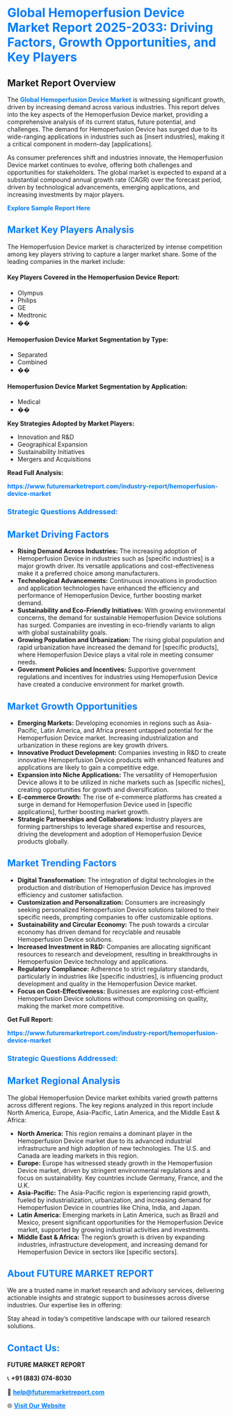 <h1 style="color: #007BFF;">Global Hemoperfusion Device Market Report 2025-2033: Driving Factors, Growth Opportunities, and Key Players</h1>

<section id="overview">
<h2>Market Report Overview</h2>
<p>The <a href="https://www.futuremarketreport.com/industry-report/hemoperfusion-device-market" style="color: #007BFF; text-decoration: none;"><strong>Global Hemoperfusion Device Market</strong></a> is witnessing significant growth, driven by increasing demand across various industries. This report delves into the key aspects of the Hemoperfusion Device market, providing a comprehensive analysis of its current status, future potential, and challenges. The demand for Hemoperfusion Device has surged due to its wide-ranging applications in industries such as [insert industries], making it a critical component in modern-day [applications].</p>
<p>As consumer preferences shift and industries innovate, the Hemoperfusion Device market continues to evolve, offering both challenges and opportunities for stakeholders. The global market is expected to expand at a substantial compound annual growth rate (CAGR) over the forecast period, driven by technological advancements, emerging applications, and increasing investments by major players.</p>
</section>

<section id="overview">
<p><a href="https://www.futuremarketreport.com/request-sample/reportId=118465" style="color: #007BFF; text-decoration: none;"><strong>Explore Sample Report Here</strong></a></p>
</section>

<section id="key-players">
<h2 style="color: #007BFF;">Market Key Players Analysis</h2>
<p>The Hemoperfusion Device market is characterized by intense competition among key players striving to capture a larger market share. Some of the leading companies in the market include:</p>
<h4>Key Players Covered in the Hemoperfusion Device Report:</h4>
<ul><li>Olympus</li><li>Philips</li><li>GE</li><li>Medtronic</li><li>��</li></ul>
<h4>Hemoperfusion Device Market Segmentation by Type:</h4>
<ul><li>Separated</li><li>Combined</li><li>��</li></ul>

<h4>Hemoperfusion Device Market Segmentation by Application:</h4>
<ul><li>Medical</li><li>��</li></ul>
<p><strong>Key Strategies Adopted by Market Players:</strong></p>
<ul>
<li>Innovation and R&D</li>
<li>Geographical Expansion</li>
<li>Sustainability Initiatives</li>
<li>Mergers and Acquisitions</li>
</ul>
</section>

<section>
<p><strong>Read Full Analysis: </strong></p><a href="https://www.futuremarketreport.com/industry-report/hemoperfusion-device-market" style="color: #007BFF; text-decoration: none;"><strong>https://www.futuremarketreport.com/industry-report/hemoperfusion-device-market</strong></a>
<h3 style="color: #007BFF;">Strategic Questions Addressed:</h3>
</section>

<section id="driving-factors">
<h2 style="color: #007BFF;">Market Driving Factors</h2>
<ul>
<li><strong>Rising Demand Across Industries:</strong> The increasing adoption of Hemoperfusion Device in industries such as [specific industries] is a major growth driver. Its versatile applications and cost-effectiveness make it a preferred choice among manufacturers.</li>
<li><strong>Technological Advancements:</strong> Continuous innovations in production and application technologies have enhanced the efficiency and performance of Hemoperfusion Device, further boosting market demand.</li>
<li><strong>Sustainability and Eco-Friendly Initiatives:</strong> With growing environmental concerns, the demand for sustainable Hemoperfusion Device solutions has surged. Companies are investing in eco-friendly variants to align with global sustainability goals.</li>
<li><strong>Growing Population and Urbanization:</strong> The rising global population and rapid urbanization have increased the demand for [specific products], where Hemoperfusion Device plays a vital role in meeting consumer needs.</li>
<li><strong>Government Policies and Incentives:</strong> Supportive government regulations and incentives for industries using Hemoperfusion Device have created a conducive environment for market growth.</li>
</ul>
</section>

<section id="growth-opportunities">
<h2 style="color: #007BFF;">Market Growth Opportunities</h2>
<ul>
<li><strong>Emerging Markets:</strong> Developing economies in regions such as Asia-Pacific, Latin America, and Africa present untapped potential for the Hemoperfusion Device market. Increasing industrialization and urbanization in these regions are key growth drivers.</li>
<li><strong>Innovative Product Development:</strong> Companies investing in R&D to create innovative Hemoperfusion Device products with enhanced features and applications are likely to gain a competitive edge.</li>
<li><strong>Expansion into Niche Applications:</strong> The versatility of Hemoperfusion Device allows it to be utilized in niche markets such as [specific niches], creating opportunities for growth and diversification.</li>
<li><strong>E-commerce Growth:</strong> The rise of e-commerce platforms has created a surge in demand for Hemoperfusion Device used in [specific applications], further boosting market growth.</li>
<li><strong>Strategic Partnerships and Collaborations:</strong> Industry players are forming partnerships to leverage shared expertise and resources, driving the development and adoption of Hemoperfusion Device products globally.</li>
</ul>
</section>

<section id="trending-factors">
<h2 style="color: #007BFF;">Market Trending Factors</h2>
<ul>
<li><strong>Digital Transformation:</strong> The integration of digital technologies in the production and distribution of Hemoperfusion Device has improved efficiency and customer satisfaction.</li>
<li><strong>Customization and Personalization:</strong> Consumers are increasingly seeking personalized Hemoperfusion Device solutions tailored to their specific needs, prompting companies to offer customizable options.</li>
<li><strong>Sustainability and Circular Economy:</strong> The push towards a circular economy has driven demand for recyclable and reusable Hemoperfusion Device solutions.</li>
<li><strong>Increased Investment in R&D:</strong> Companies are allocating significant resources to research and development, resulting in breakthroughs in Hemoperfusion Device technology and applications.</li>
<li><strong>Regulatory Compliance:</strong> Adherence to strict regulatory standards, particularly in industries like [specific industries], is influencing product development and quality in the Hemoperfusion Device market.</li>
<li><strong>Focus on Cost-Effectiveness:</strong> Businesses are exploring cost-efficient Hemoperfusion Device solutions without compromising on quality, making the market more competitive.</li>
</ul>
</section>

<section>
<p><strong>Get Full Report: </strong></p><a href="https://www.futuremarketreport.com/industry-report/hemoperfusion-device-market" style="color: #007BFF; text-decoration: none;"><strong>https://www.futuremarketreport.com/industry-report/hemoperfusion-device-market</strong></a>
<h3 style="color: #007BFF;">Strategic Questions Addressed:</h3>
</section>


<section id="regional-analysis">
<h2 style="color: #007BFF;">Market Regional Analysis</h2>
<p>The global Hemoperfusion Device market exhibits varied growth patterns across different regions. The key regions analyzed in this report include North America, Europe, Asia-Pacific, Latin America, and the Middle East & Africa:</p>
<ul>
<li><strong>North America:</strong> This region remains a dominant player in the Hemoperfusion Device market due to its advanced industrial infrastructure and high adoption of new technologies. The U.S. and Canada are leading markets in this region.</li>
<li><strong>Europe:</strong> Europe has witnessed steady growth in the Hemoperfusion Device market, driven by stringent environmental regulations and a focus on sustainability. Key countries include Germany, France, and the U.K.</li>
<li><strong>Asia-Pacific:</strong> The Asia-Pacific region is experiencing rapid growth, fueled by industrialization, urbanization, and increasing demand for Hemoperfusion Device in countries like China, India, and Japan.</li>
<li><strong>Latin America:</strong> Emerging markets in Latin America, such as Brazil and Mexico, present significant opportunities for the Hemoperfusion Device market, supported by growing industrial activities and investments.</li>
<li><strong>Middle East & Africa:</strong> The region’s growth is driven by expanding industries, infrastructure development, and increasing demand for Hemoperfusion Device in sectors like [specific sectors].</li>
</ul>
</section>

<footer>
<h2 style="color: #007BFF;">About FUTURE MARKET REPORT</h2>
<p>We are a trusted name in market research and advisory services, delivering actionable insights and strategic support to businesses across diverse industries. Our expertise lies in offering:</p>

<p>Stay ahead in today’s competitive landscape with our tailored research solutions.</p>

<h2 style="color: #007BFF;">Contact Us:</h2>
<p><strong>FUTURE MARKET REPORT</strong></p>
<p>📞 <strong>+91 (883) 074-8030</strong></p>
<p>📧 <strong><a href="mailto:help@futuremarketreport.com" style="color: #007BFF;">help@futuremarketreport.com</a></strong></p>
<p>🌐 <strong><a href="https://www.futuremarketreport.com/" style="color: #007BFF;">Visit Our Website</a></strong></p>
</footer>
